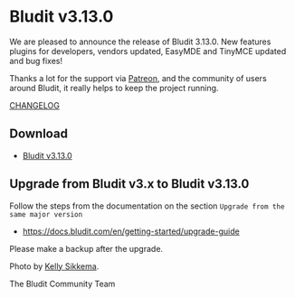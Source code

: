 # Bludit v3.13.0
<!-- date: 2020-07-13 08:00:00 -->
<!-- coverImage: https://source.unsplash.com/tk9RQCq5eQo/1600x900 -->

We are pleased to announce the release of Bludit 3.13.0. New features plugins for developers, vendors updated, EasyMDE and TinyMCE updated and bug fixes!

Thanks a lot for the support via [Patreon](https://www.patreon.com/bludit), and the community of users around Bludit, it really helps to keep the project running.

[CHANGELOG](https://github.com/bludit/bludit/releases/tag/3.13.0)

## Download
- [Bludit v3.13.0](https://www.bludit.com/releases/bludit-3-13-0.zip)

## Upgrade from Bludit v3.x to Bludit v3.13.0
Follow the steps from the documentation on the section `Upgrade from the same major version`
- https://docs.bludit.com/en/getting-started/upgrade-guide

Please make a backup after the upgrade.

Photo by [Kelly Sikkema](https://unsplash.com/@kellysikkema).

The Bludit Community Team